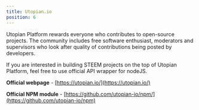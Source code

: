 ```yaml
---
title: Utopian.io 
position: 6
---
```


Utopian Platform rewards everyone who contributes to open-source projects. The community includes free software enthusiast, moderators and supervisors who look after quality of contributions being posted by developers. 

If you are interested in building STEEM projects on the top of Utopian Platform, feel free to use official API wrapper for nodeJS.

**Official webpage** - [https://utopian.io/](https://utopian.io/)

**Official NPM module** - [https://github.com/utopian-io/npm/](https://github.com/utopian-io/npm)
